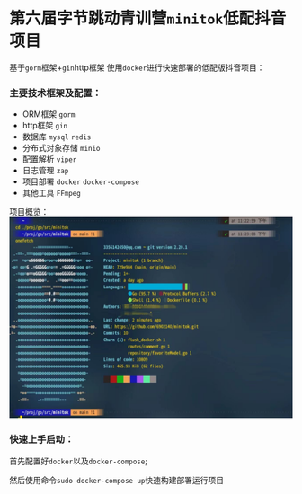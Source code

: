 #  第六届字节跳动青训营`minitok`低配抖音项目

基于`gorm`框架+`gin`http框架 使用`docker`进行快速部署的低配版抖音项目：

### 主要技术框架及配置：

- ORM框架 `gorm`
- http框架 `gin`
- 数据库 `mysql` `redis`
- 分布式对象存储 `minio`
- 配置解析 `viper`
- 日志管理 `zap`
- 项目部署 `docker` `docker-compose`
- 其他工具 `FFmpeg`

项目概览：
![](./imgs/onefetch.jpg)

### 快速上手启动：

首先配置好`docker`以及`docker-compose`;

然后使用命令`sudo docker-compose up`快速构建部署运行项目

